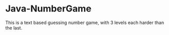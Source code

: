 # Java-NumberGame
This is a text based guessing number game, with 3 levels each harder than the last. 
